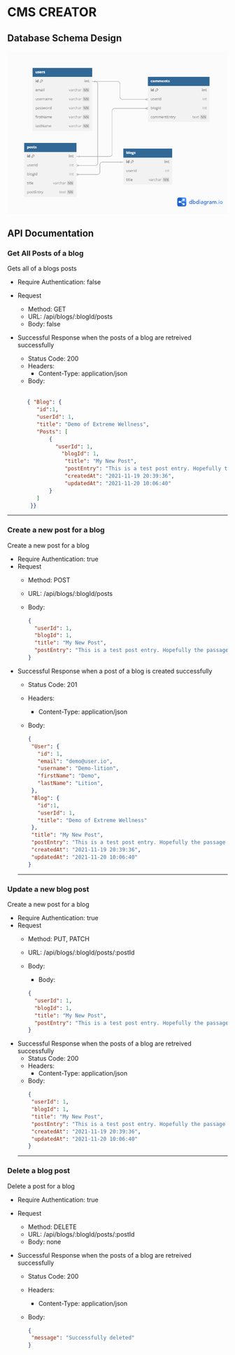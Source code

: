 # CMS CREATOR 

## Database Schema Design

![db-schema](db-schema.png)

[db-schema]: ./images/example.png

## API Documentation


### Get All Posts of a blog

Gets all of a blogs posts

* Require Authentication: false
* Request
  * Method: GET
  * URL: /api/blogs/:blogId/posts
  * Body: false

* Successful Response when the posts of a blog are retreived successfully
  * Status Code: 200
  * Headers:
    * Content-Type: application/json
  * Body:

  ```json
  
     { "Blog": {
        "id":1,
        "userId": 1,
        "title": "Demo of Extreme Wellness",
        "Posts": [
            {
              "userId": 1,
                "blogId": 1,
                 "title": "My New Post",
                 "postEntry": "This is a test post entry. Hopefully the passage of your blog post will be longer",
                 "createdAt": "2021-11-19 20:39:36",
                 "updatedAt": "2021-11-20 10:06:40"
            }
        ]
      }}

--------------------------

### Create a new post for a blog
  Create a new post for a blog

* Require Authentication: true
* Request
  * Method: POST
  * URL: /api/blogs/:blogId/posts
  * Body: 

    ```json
    {
      "userId": 1,
      "blogId": 1,
      "title": "My New Post",
      "postEntry": "This is a test post entry. Hopefully the passage of your blog post will be longer",
    }

* Successful Response when a post of a blog is created successfully
  * Status Code: 201
  * Headers:
    * Content-Type: application/json
  * Body:

     ```json
    {
      "User": {
        "id": 1,
        "email": "demo@user.io",
        "username": "Demo-lition",
        "firstName": "Demo",
        "lastName": "Lition",
      },
      "Blog": {
        "id":1,
        "userId": 1,
        "title": "Demo of Extreme Wellness"
      },
      "title": "My New Post",
      "postEntry": "This is a test post entry. Hopefully the passage of your blog post will be longer",
      "createdAt": "2021-11-19 20:39:36",
      "updatedAt": "2021-11-20 10:06:40"
    }


  ------------------

  
### Update a new blog post
  Create a new post for a blog

* Require Authentication: true
* Request
  * Method: PUT, PATCH
  * URL: /api/blogs/:blogId/posts/:postId
  * Body: 
    * Body:

    ```json
    {
      "userId": 1,
      "blogId": 1,
      "title": "My New Post",
      "postEntry": "This is a test post entry. Hopefully the passage of your blog post will be longer",
    }

* Successful Response when the posts of a blog are retreived successfully
  * Status Code: 200
  * Headers:
    * Content-Type: application/json
  * Body:
     ```json
    {
      "userId": 1,
      "blogId": 1,
      "title": "My New Post",
      "postEntry": "This is a test post entry. Hopefully the passage of your blog post will be longer",
      "createdAt": "2021-11-19 20:39:36",
      "updatedAt": "2021-11-20 10:06:40"
    }


  --------------------------
  
### Delete a blog post
  Delete a post for a blog

* Require Authentication: true
* Request
  * Method: DELETE
  * URL: /api/blogs/:blogId/posts/:postId
  * Body: none

* Successful Response when the posts of a blog are retreived successfully
  * Status Code: 200
  * Headers:
    * Content-Type: application/json
  * Body:

     ```json
    {
      "message": "Successfully deleted"
    }
    ```
  

